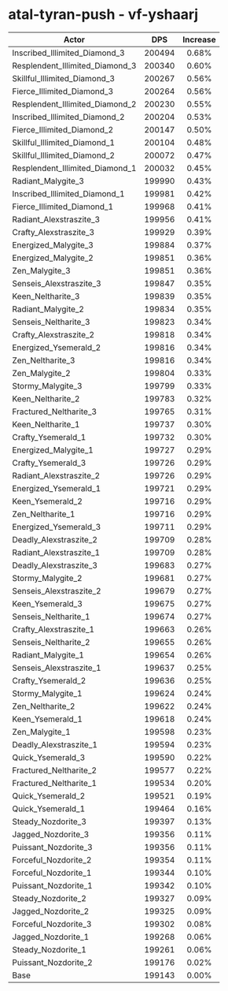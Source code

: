 # atal-tyran-push - vf-yshaarj
| Actor | DPS | Increase |
|---|:---:|:---:|
|Inscribed_Illimited_Diamond_3|200494|0.68%|
|Resplendent_Illimited_Diamond_3|200340|0.60%|
|Skillful_Illimited_Diamond_3|200267|0.56%|
|Fierce_Illimited_Diamond_3|200264|0.56%|
|Resplendent_Illimited_Diamond_2|200230|0.55%|
|Inscribed_Illimited_Diamond_2|200204|0.53%|
|Fierce_Illimited_Diamond_2|200147|0.50%|
|Skillful_Illimited_Diamond_1|200104|0.48%|
|Skillful_Illimited_Diamond_2|200072|0.47%|
|Resplendent_Illimited_Diamond_1|200032|0.45%|
|Radiant_Malygite_3|199990|0.43%|
|Inscribed_Illimited_Diamond_1|199981|0.42%|
|Fierce_Illimited_Diamond_1|199968|0.41%|
|Radiant_Alexstraszite_3|199956|0.41%|
|Crafty_Alexstraszite_3|199929|0.39%|
|Energized_Malygite_3|199884|0.37%|
|Energized_Malygite_2|199851|0.36%|
|Zen_Malygite_3|199851|0.36%|
|Senseis_Alexstraszite_3|199847|0.35%|
|Keen_Neltharite_3|199839|0.35%|
|Radiant_Malygite_2|199834|0.35%|
|Senseis_Neltharite_3|199823|0.34%|
|Crafty_Alexstraszite_2|199818|0.34%|
|Energized_Ysemerald_2|199816|0.34%|
|Zen_Neltharite_3|199816|0.34%|
|Zen_Malygite_2|199804|0.33%|
|Stormy_Malygite_3|199799|0.33%|
|Keen_Neltharite_2|199783|0.32%|
|Fractured_Neltharite_3|199765|0.31%|
|Keen_Neltharite_1|199737|0.30%|
|Crafty_Ysemerald_1|199732|0.30%|
|Energized_Malygite_1|199727|0.29%|
|Crafty_Ysemerald_3|199726|0.29%|
|Radiant_Alexstraszite_2|199726|0.29%|
|Energized_Ysemerald_1|199721|0.29%|
|Keen_Ysemerald_2|199716|0.29%|
|Zen_Neltharite_1|199716|0.29%|
|Energized_Ysemerald_3|199711|0.29%|
|Deadly_Alexstraszite_2|199709|0.28%|
|Radiant_Alexstraszite_1|199709|0.28%|
|Deadly_Alexstraszite_3|199683|0.27%|
|Stormy_Malygite_2|199681|0.27%|
|Senseis_Alexstraszite_2|199679|0.27%|
|Keen_Ysemerald_3|199675|0.27%|
|Senseis_Neltharite_1|199674|0.27%|
|Crafty_Alexstraszite_1|199663|0.26%|
|Senseis_Neltharite_2|199655|0.26%|
|Radiant_Malygite_1|199654|0.26%|
|Senseis_Alexstraszite_1|199637|0.25%|
|Crafty_Ysemerald_2|199636|0.25%|
|Stormy_Malygite_1|199624|0.24%|
|Zen_Neltharite_2|199622|0.24%|
|Keen_Ysemerald_1|199618|0.24%|
|Zen_Malygite_1|199598|0.23%|
|Deadly_Alexstraszite_1|199594|0.23%|
|Quick_Ysemerald_3|199590|0.22%|
|Fractured_Neltharite_2|199577|0.22%|
|Fractured_Neltharite_1|199534|0.20%|
|Quick_Ysemerald_2|199521|0.19%|
|Quick_Ysemerald_1|199464|0.16%|
|Steady_Nozdorite_3|199397|0.13%|
|Jagged_Nozdorite_3|199356|0.11%|
|Puissant_Nozdorite_3|199356|0.11%|
|Forceful_Nozdorite_2|199354|0.11%|
|Forceful_Nozdorite_1|199344|0.10%|
|Puissant_Nozdorite_1|199342|0.10%|
|Steady_Nozdorite_2|199327|0.09%|
|Jagged_Nozdorite_2|199325|0.09%|
|Forceful_Nozdorite_3|199302|0.08%|
|Jagged_Nozdorite_1|199268|0.06%|
|Steady_Nozdorite_1|199261|0.06%|
|Puissant_Nozdorite_2|199176|0.02%|
|Base|199143|0.00%|
